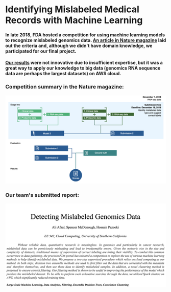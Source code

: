 # Identifying Mislabeled Medical Records with Machine Learning

#### In late 2018, FDA hosted a competition for using machine learning models to recognize mislabeled genomics data. [An article in Nature magazine](https://github.com/hpzk/Identifying-Mislabeled-Medical-Records-with-ML/blob/main/docs/mislabeling_correction_challenge.pdf) laid out the criteria and, although we didn't have domain knowledge, we participated for our final project.   

#### [Our results](https://github.com/hpzk/Identifying-Mislabeled-Medical-Records-with-ML/blob/main/Report.pdf) were not innovative due to insufficient expertise, but it was a great way to apply our knowledge to big data (genomics RNA sequence data are perhaps the largest datasets) on AWS cloud.

### Competition summary in the Nature magazine: 
[![alt text](https://github.com/hpzk/Identifying-Mislabeled-Medical-Records-with-ML/blob/main/img/1.png)](https://github.com/hpzk/Identifying-Mislabeled-Medical-Records-with-ML/blob/main/docs/mislabeling_correction_challenge.pdf)

### Our team's submitted report: 
[![alt text](https://github.com/hpzk/Identifying-Mislabeled-Medical-Records-with-ML/blob/main/img/2.png)](https://github.com/hpzk/Identifying-Mislabeled-Medical-Records-with-ML/blob/main/Report.pdf)
